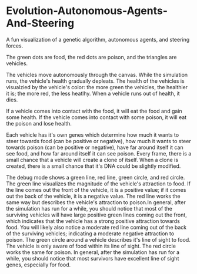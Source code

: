 # Evolution-Autonomous-Agents-And-Steering
A fun visualization of a genetic algorithm, autonomous agents, and steering forces. 

The green dots are food, the red dots are poison, and the triangles are vehicles. 

The vehicles move autonomously through the canvas. While the simulation runs, the vehicle's health gradually depleats. The health of the vehicles is visualzied by the vehicle's color: the more green the vehicles, the healthier it is; the more red, the less heatlhy. When a vehicle runs out of health, it dies. 

If a vehicle comes into contact with the food, it will eat the food and gain some health. If the vehicle comes into contact with some poison, it will eat the poison and lose health. 

Each vehicle has it's own genes which determine how much it wants to steer towards food (can be positive or negative), how much it wants to steer towards poison (can be positive or negative), have far around itself it can see food, and how far around itself it can see poison. Every frame, there is a small chance that a vehicle will create a clone of itself. When a clone is created, there is a small chance that it's DNA could be slightly modified. 

The debug mode shows a green line, red line, green circle, and red circle. The green line visualizes the magnitude of the vehicle's attraction to food. If the line comes out the front of the vehicle, it is a positive value; if it comes out the back of the vehicle, it is a negative value. The red line works the same way but describes the vehicle's attraction to poison.In general, after the simulation has run for a while, you should notice that most of the surviving vehicles will have large positive green lines coming out the front, which indicates that the vehicle has a strong positive attraction towards food. You will likely also notice a moderate red line coming out of the back of the surviving vehicles; indicating a moderate negative attraction to poison. The green circle around a vehicle describes it's line of sight to food. The vehicle is only aware of food within its line of sight. The red circle works the same for poison. In general, after the simulation has run for a while, you should notice that most survivors have excellent line of sight genes, especially for food. 
